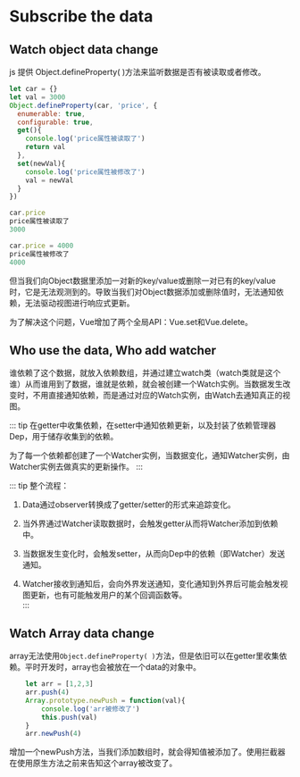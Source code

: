 # Subscribe the data

## Watch object data change

js 提供 Object.defineProperty( )方法来监听数据是否有被读取或者修改。  
  
```js
let car = {}
let val = 3000
Object.defineProperty(car, 'price', {
  enumerable: true,
  configurable: true,
  get(){
    console.log('price属性被读取了')
    return val
  },
  set(newVal){
    console.log('price属性被修改了')
    val = newVal
  }
})

car.price
price属性被读取了
3000

car.price = 4000
price属性被修改了
4000
```
  
但当我们向Object数据里添加一对新的key/value或删除一对已有的key/value时，它是无法观测到的。导致当我们对Object数据添加或删除值时，无法通知依赖，无法驱动视图进行响应式更新。  
  
为了解决这个问题，Vue增加了两个全局API：Vue.set和Vue.delete。  

## Who use the data, Who add watcher
  
谁依赖了这个数据，就放入依赖数组，并通过建立watch类（watch类就是这个谁）从而谁用到了数据，谁就是依赖，就会被创建一个Watch实例。当数据发生改变时，不用直接通知依赖，而是通过对应的Watch实例，由Watch去通知真正的视图。  
  
::: tip
在getter中收集依赖，在setter中通知依赖更新，以及封装了依赖管理器Dep，用于储存收集到的依赖。

为了每一个依赖都创建了一个Watcher实例，当数据变化，通知Watcher实例，由Watcher实例去做真实的更新操作。
:::  
  
::: tip 整个流程：

1. Data通过observer转换成了getter/setter的形式来追踪变化。

2. 当外界通过Watcher读取数据时，会触发getter从而将Watcher添加到依赖中。

3. 当数据发生变化时，会触发setter，从而向Dep中的依赖（即Watcher）发送通知。
  
4. Watcher接收到通知后，会向外界发送通知，变化通知到外界后可能会触发视图更新，也有可能触发用户的某个回调函数等。  
:::
  
  
## Watch Array data change

array无法使用`Object.defineProperty( )`方法，但是依旧可以在getter里收集依赖。平时开发时，array也会被放在一个data的对象中。

```js
    let arr = [1,2,3]
    arr.push(4)
    Array.prototype.newPush = function(val){
        console.log('arr被修改了')
        this.push(val)
    }
    arr.newPush(4)
```

增加一个newPush方法，当我们添加数组时，就会得知值被添加了。使用拦截器在使用原生方法之前来告知这个array被改变了。